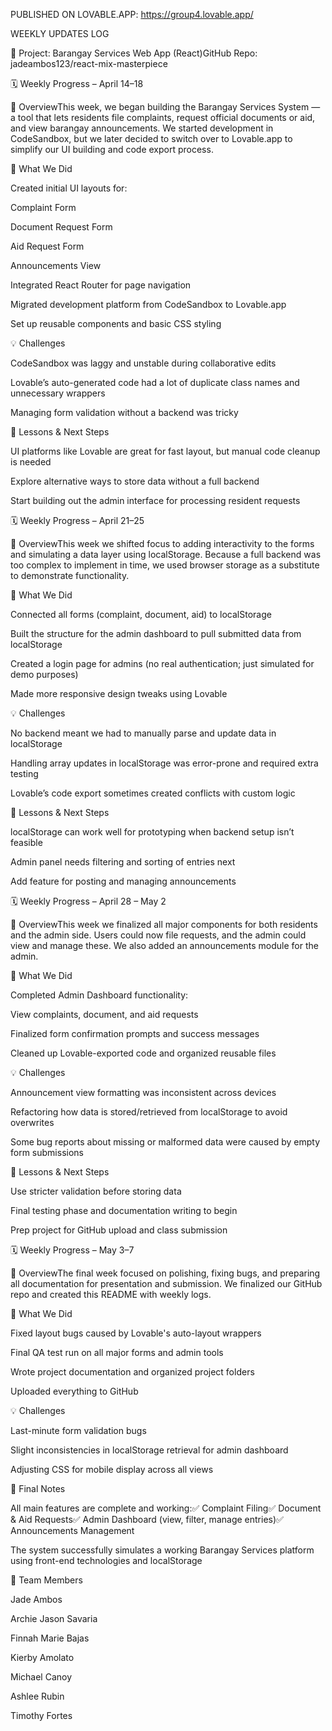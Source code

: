 
PUBLISHED ON LOVABLE.APP: https://group4.lovable.app/


WEEKLY UPDATES LOG

📂 Project: Barangay Services Web App (React)GitHub Repo: jadeambos123/react-mix-masterpiece

🗓️ Weekly Progress – April 14–18

🎯 OverviewThis week, we began building the Barangay Services System — a tool that lets residents file complaints, request official documents or aid, and view barangay announcements. We started development in CodeSandbox, but we later decided to switch over to Lovable.app to simplify our UI building and code export process.

🔧 What We Did

Created initial UI layouts for:

Complaint Form

Document Request Form

Aid Request Form

Announcements View

Integrated React Router for page navigation

Migrated development platform from CodeSandbox to Lovable.app

Set up reusable components and basic CSS styling

💡 Challenges

CodeSandbox was laggy and unstable during collaborative edits

Lovable’s auto-generated code had a lot of duplicate class names and unnecessary wrappers

Managing form validation without a backend was tricky

📌 Lessons & Next Steps

UI platforms like Lovable are great for fast layout, but manual code cleanup is needed

Explore alternative ways to store data without a full backend

Start building out the admin interface for processing resident requests

🗓️ Weekly Progress – April 21–25

🎯 OverviewThis week we shifted focus to adding interactivity to the forms and simulating a data layer using localStorage. Because a full backend was too complex to implement in time, we used browser storage as a substitute to demonstrate functionality.

🔧 What We Did

Connected all forms (complaint, document, aid) to localStorage

Built the structure for the admin dashboard to pull submitted data from localStorage

Created a login page for admins (no real authentication; just simulated for demo purposes)

Made more responsive design tweaks using Lovable

💡 Challenges

No backend meant we had to manually parse and update data in localStorage

Handling array updates in localStorage was error-prone and required extra testing

Lovable’s code export sometimes created conflicts with custom logic

📌 Lessons & Next Steps

localStorage can work well for prototyping when backend setup isn’t feasible

Admin panel needs filtering and sorting of entries next

Add feature for posting and managing announcements

🗓️ Weekly Progress – April 28 – May 2

🎯 OverviewThis week we finalized all major components for both residents and the admin side. Users could now file requests, and the admin could view and manage these. We also added an announcements module for the admin.

🔧 What We Did

Completed Admin Dashboard functionality:

View complaints, document, and aid requests

Finalized form confirmation prompts and success messages

Cleaned up Lovable-exported code and organized reusable files

💡 Challenges

Announcement view formatting was inconsistent across devices

Refactoring how data is stored/retrieved from localStorage to avoid overwrites

Some bug reports about missing or malformed data were caused by empty form submissions

📌 Lessons & Next Steps

Use stricter validation before storing data

Final testing phase and documentation writing to begin

Prep project for GitHub upload and class submission

🗓️ Weekly Progress – May 3–7

🎯 OverviewThe final week focused on polishing, fixing bugs, and preparing all documentation for presentation and submission. We finalized our GitHub repo and created this README with weekly logs.

🔧 What We Did

Fixed layout bugs caused by Lovable's auto-layout wrappers

Final QA test run on all major forms and admin tools

Wrote project documentation and organized project folders

Uploaded everything to GitHub

💡 Challenges

Last-minute form validation bugs

Slight inconsistencies in localStorage retrieval for admin dashboard

Adjusting CSS for mobile display across all views

📌 Final Notes

All main features are complete and working:✅ Complaint Filing✅ Document & Aid Requests✅ Admin Dashboard (view, filter, manage entries)✅ Announcements Management

The system successfully simulates a working Barangay Services platform using front-end technologies and localStorage

👥 Team Members

Jade Ambos

Archie Jason Savaria

Finnah Marie Bajas

Kierby Amolato

Michael Canoy

Ashlee Rubin

Timothy Fortes

